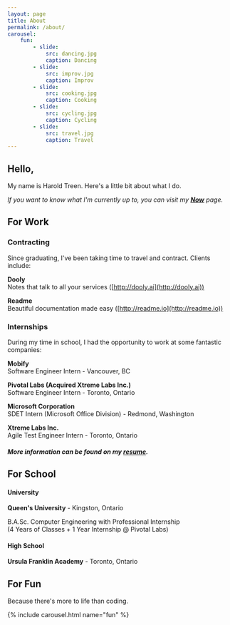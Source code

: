 ```yaml
---
layout: page
title: About
permalink: /about/
carousel:
    fun:
        - slide:
            src: dancing.jpg
            caption: Dancing
        - slide:
            src: improv.jpg
            caption: Improv
        - slide:
            src: cooking.jpg
            caption: Cooking
        - slide:
            src: cycling.jpg
            caption: Cycling
        - slide:
            src: travel.jpg
            caption: Travel
---
```


## Hello,

My name is Harold Treen. Here's a little bit about what I do.

*If you want to know what I'm currently up to, you can visit my **[Now](../now)** page.*

## For Work

### Contracting
Since graduating, I've been taking time to travel and contract. Clients include:

**Dooly**  
Notes that talk to all your services ([http://dooly.ai](http://dooly.ai))

**Readme**  
Beautiful documentation made easy ([http://readme.io](http://readme.io))

### Internships

During my time in school, I had the opportunity to work at some fantastic companies:

**Mobify**  
Software Engineer Intern - Vancouver, BC

**Pivotal Labs (Acquired Xtreme Labs Inc.)**  
Software Engineer Intern - Toronto, Ontario

**Microsoft Corporation**  
SDET Intern (Microsoft Office Division) - Redmond, Washington

**Xtreme Labs Inc.**  
Agile Test Engineer Intern - Toronto, Ontario

#### *More information can be found on my [resume](/resume).*


## For School

#### University

**Queen's University** - Kingston, Ontario

B.A.Sc. Computer Engineering with Professional Internship  
(4 Years of Classes + 1 Year Internship @ Pivotal Labs)

#### High School
**Ursula Franklin Academy** - Toronto, Ontario

## For Fun

Because there's more to life than coding.

{% include carousel.html name="fun" %}
